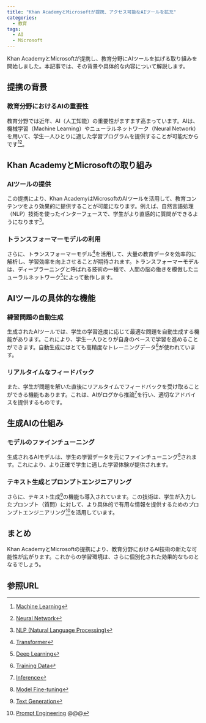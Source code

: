 ```yaml
---
title: "Khan AcademyとMicrosoftが提携、アクセス可能なAIツールを拡充"
categories:
  - 教育
tags:
  - AI
  - Microsoft
---
```

Khan AcademyとMicrosoftが提携し、教育分野にAIツールを拡げる取り組みを開始しました。本記事では、その背景や具体的な内容について解説します。

## 提携の背景

### 教育分野におけるAIの重要性

教育分野では近年、AI（人工知能）の重要性がますます高まっています。AIは、機械学習（Machine Learning）やニューラルネットワーク（Neural Network）を用いて、学生一人ひとりに適した学習プログラムを提供することが可能だからです[^1][^2]。

## Khan AcademyとMicrosoftの取り組み

### AIツールの提供

この提携により、Khan AcademyはMicrosoftのAIツールを活用して、教育コンテンツをより効果的に提供することが可能になります。例えば、自然言語処理（NLP）技術を使ったインターフェースで、学生がより直感的に質問ができるようになります[^3]。

### トランスフォーマーモデルの利用

さらに、トランスフォーマーモデル[^4]を活用して、大量の教育データを効率的に解析し、学習効率を向上させることが期待されます。トランスフォーマーモデルは、ディープラーニングと呼ばれる技術の一種で、人間の脳の働きを模倣したニューラルネットワーク[^5]によって動作します。

## AIツールの具体的な機能

### 練習問題の自動生成

生成されたAIツールでは、学生の学習進度に応じて最適な問題を自動生成する機能があります。これにより、学生一人ひとりが自身のペースで学習を進めることができます。自動生成にはとても高精度なトレーニングデータ[^6]が使われています。

### リアルタイムなフィードバック

また、学生が問題を解いた直後にリアルタイムでフィードバックを受け取ることができる機能もあります。これは、AIがログから推論[^7]を行い、適切なアドバイスを提供するものです。

## 生成AIの仕組み

### モデルのファインチューニング

生成されるAIモデルは、学生の学習データを元にファインチューニング[^8]されます。これにより、より正確で学生に適した学習体験が提供されます。

### テキスト生成とプロンプトエンジニアリング

さらに、テキスト生成[^9]の機能も導入されています。この技術は、学生が入力したプロンプト（質問）に対して、より具体的で有用な情報を提供するためのプロンプトエンジニアリング[^10]を活用しています。

## まとめ

Khan AcademyとMicrosoftの提携により、教育分野におけるAI技術の新たな可能性が広がります。これからの学習環境は、さらに個別化された効果的なものとなるでしょう。

## 参照URL
[^1]:[Machine Learning](https://www.nttdata-gsl.co.jp/related/column/what-is-machine-learning.html#:~:text=%E6%A9%9F%E6%A2%B0%E5%AD%A6%E7%BF%92%EF%BC%88Machine%20Learning%EF%BC%89%E3%81%A8,%E3%81%99%E3%82%8B%E3%83%87%E3%83%BC%E3%82%BF%E8%A7%A3%E6%9E%90%E6%8A%80%E8%A1%93%E3%81%A7%E3%81%99%E3%80%82)
[^2]:[Neural Network](https://aws.amazon.com/jp/what-is/neural-network/#:~:text=%E6%B7%B1%E5%B1%A4%E5%AD%A6%E7%BF%92%E3%82%B5%E3%83%BC%E3%83%93%E3%82%B9-,%E3%83%8B%E3%83%A5%E3%83%BC%E3%83%A9%E3%83%AB%E3%83%8D%E3%83%83%E3%83%88%E3%83%AF%E3%83%BC%E3%82%AF%E3%81%A8%E3%81%AF,%E3%83%8B%E3%83%A5%E3%83%BC%E3%83%AD%E3%83%B3%E3%82%92%E4%BD%BF%E7%94%A8%E3%81%97%E3%81%BE%E3%81%99%E3%80%82)
[^3]:[NLP (Natural Language Processing)](https://www.ibm.com/jp-ja/topics/natural-language-processing)
[^4]:[Transformer](https://qiita.com/omiita/items/07e69aef6c156d23c538)
[^5]:[Deep Learning](https://deeplearning.jp/ja/)
[^6]:[Training Data](https://e-words.jp/w/%E6%95%99%E5%B8%AB%E3%83%87%E3%83%BC%E3%82%BF.html#:~:text=%E6%95%99%E5%B8%AB%E3%83%87%E3%83%BC%E3%82%BF%20%E3%80%90training%20data%E3%80%91%20%E3%83%88%E3%83%AC%E3%83%BC%E3%83%8B%E3%83%B3%E3%82%B0,%E3%83%87%E3%83%BC%E3%82%BF%20%2F%20%E8%A8%93%E7%B7%B4%E3%83%87%E3%83%BC%E3%82%BF%20%2F%20%E6%95%99%E5%B8%AB%E4%BF%A1%E5%8F%B7&text=%E6%95%99%E5%B8%AB%E3%83%87%E3%83%BC%E3%82%BF%EF%BC%88training%20data%EF%BC%89%E3%81%A8,%E3%80%8C%E6%95%99%E5%B8%AB%E3%81%82%E3%82%8A%E5%AD%A6%E7%BF%92%E3%80%8D%E3%81%A8%E3%81%84%E3%81%86%E3%80%82)
[^7]:[Inference](https://ejje.weblio.jp/content/inference)
[^8]:[Model Fine-tuning](https://qiita.com/ksonoda/items/b9fd3e709aeae79629ff)
[^9]:[Text Generation](https://huggingface.co/tasks/text-generation)
[^10]:[Prompt Engineering](https://www.promptingguide.ai/jp)
@@@